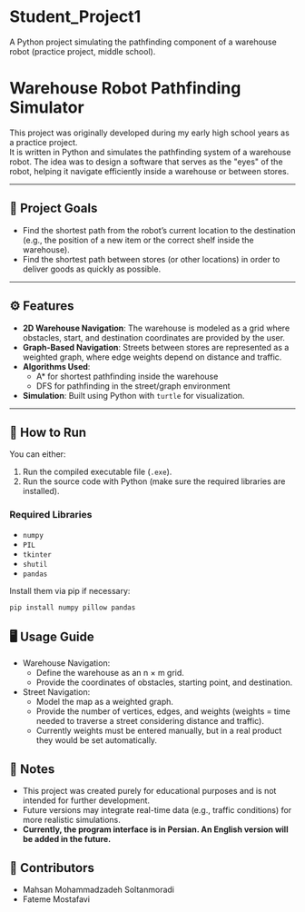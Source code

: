 # Student_Project1
A Python project simulating the pathfinding component of a warehouse robot (practice project, middle school).

# Warehouse Robot Pathfinding Simulator

This project was originally developed during my early high school years as a practice project.  
It is written in Python and simulates the pathfinding system of a warehouse robot. The idea was to design a software that serves as the "eyes" of the robot, helping it navigate efficiently inside a warehouse or between stores.

---

## 🎯 Project Goals
- Find the shortest path from the robot’s current location to the destination (e.g., the position of a new item or the correct shelf inside the warehouse).
- Find the shortest path between stores (or other locations) in order to deliver goods as quickly as possible.

---

## ⚙️ Features
- **2D Warehouse Navigation**: The warehouse is modeled as a grid where obstacles, start, and destination coordinates are provided by the user.
- **Graph-Based Navigation**: Streets between stores are represented as a weighted graph, where edge weights depend on distance and traffic.
- **Algorithms Used**:  
  - A* for shortest pathfinding inside the warehouse  
  - DFS for pathfinding in the street/graph environment  
- **Simulation**: Built using Python with `turtle` for visualization.  

---

## 🚀 How to Run
You can either:
1. Run the compiled executable file (`.exe`).  
2. Run the source code with Python (make sure the required libraries are installed).

### Required Libraries
- `numpy`  
- `PIL`  
- `tkinter`  
- `shutil`  
- `pandas`

Install them via pip if necessary:  
```bash
pip install numpy pillow pandas
```

## 🖥️ Usage Guide
- Warehouse Navigation:
  - Define the warehouse as an n × m grid.
  - Provide the coordinates of obstacles, starting point, and destination.
- Street Navigation:
  - Model the map as a weighted graph.
  - Provide the number of vertices, edges, and weights (weights = time needed to traverse a street considering distance and traffic).
  - Currently weights must be entered manually, but in a real product they would be set automatically.

 ## 📌 Notes
 - This project was created purely for educational purposes and is not intended for further development.
 - Future versions may integrate real-time data (e.g., traffic conditions) for more realistic simulations.
- **Currently, the program interface is in Persian. An English version will be added in the future.**

## 👥 Contributors
- Mahsan Mohammadzadeh Soltanmoradi
- Fateme Mostafavi
